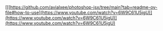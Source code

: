 [[[https://github.com/avialxee/photoshop-jsx/tree/main?tab=readme-ov-file#how-to-use](https://www.youtube.com/watch?v=6W9C61U5jgU)](https://www.youtube.com/watch?v=6W9C61U5jgU)](https://www.youtube.com/watch?v=6W9C61U5jgU)